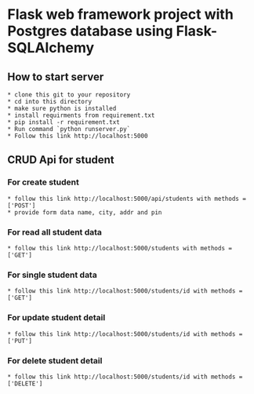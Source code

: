 # Flask web framework project with Postgres database using Flask-SQLAlchemy

## How to start server
    * clone this git to your repository
    * cd into this directory
    * make sure python is installed
    * install requirments from requirement.txt
    * pip install -r requirement.txt
    * Run command `python runserver.py`
    * Follow this link http://localhost:5000
## CRUD Api for student 
### For create student
    * follow this link http://localhost:5000/api/students with methods = ['POST']
    * provide form data name, city, addr and pin
### For read all student data
    * follow this link http://localhost:5000/students with methods = ['GET']
### For single student data
    * follow this link http://localhost:5000/students/id with methods = ['GET']
### For update student detail
    * follow this link http://localhost:5000/students/id with methods = ['PUT']
### For delete student detail
    * follow this link http://localhost:5000/students/id with methods = ['DELETE']
    
